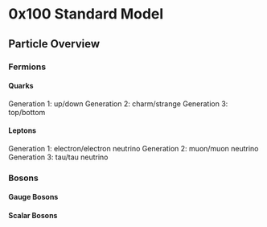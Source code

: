 # 0x100 Standard Model

## Particle Overview
### Fermions
#### Quarks
Generation 1: up/down
Generation 2: charm/strange
Generation 3: top/bottom
#### Leptons
Generation 1: electron/electron neutrino
Generation 2: muon/muon neutrino
Generation 3: tau/tau neutrino
### Bosons
#### Gauge Bosons
#### Scalar Bosons
